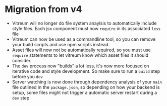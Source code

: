# Migration from v4

- Vitreum will no longer do file system anaylsis to automatically include style files. Each jsx component must now `require` in its associated `less` file
- Vitreum can now be used as a commandline tool, so you can remove your build scripts and use npm scripts instead.
- Asset files will now not be automatically required, so you must use `require` statements to let vitreum know which asset files it should consider.
- The `dev` process now "builds" a lot less, it's now more focused on iterative code and style development. So make sure to run a `build` step before you `dev`
- Server watching is now done through dependency analysis of your `main` file outlined in the `package.json`, so depending on how your backend is setup, some files might not trigger a automatic server restart during a `dev` step
